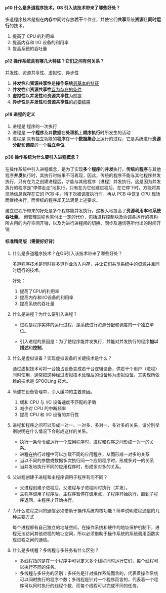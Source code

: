 #### p10 什么是多道程序技术，OS 引入该技术带来了哪些好处？

多道程序技术是指在**内存**中同时存放**若干**个作业，并使它们**共享**系统**资源**且**同时运行**的技术。

1. 提高了 CPU 的利用率
2. 提高内存和 I/O 设备的利用率
3. 提高系统的吞吐量

#### p12 操作系统具有哪几大特征？它们之间有何关系？

并发性、资源共享性、虚拟性、异步性

1. **并发性**和**资源共享性**是**操作系统**[最基本的特征]()
2. **并发性**和**资源共享性**[互为存在的条件]()
3. **虚拟性**以**并发性**和**资源共享性**为[前提]()
4. **异步性**是**并发性**和**资源共享性**的[必要结果]()

#### p18 进程的定义

1. 进程是 程序的一次执行
2. 进程是 **一个程序**及其**数据**在**处理机**上**顺序执行**时所发生的活动
3. 进程是 具有独立功能的**程序**在一个**数据集合**上运行的过程，它是系统进行**资源分配**和**调度**的一个**独立单位**

#### p36 操作系统为什么要引入进程概念？

在操作系统中引入进程概念，是为了实现**多**个**程序**的**并发**执行。**传统**的**程序**与其他程序**并发**执行时，其执行时结果不可再现，因此，传统的程序不能与其他程序并发执行，只有在为之创建进程后，才能与其他程序（进程）并发执行。这是因为并发执行的程序是“停停走走”地执行，只有在为它创建进程后，在它停下时，方能将其现场信息保存在它的 PCB 中，待下次被调度执行时，再从 PCB 中恢复 CPU 现场而继续执行，而传统的程序却无法满足上述要求。

建立进程所带来的好处是多个程序能并发执行，这极大地提高了**资源利用率**和**系统吞吐量**。 但管理进程也需付出一定的代价，包括进程控制块及协调各运行的机构所占用的内存空间开销，以及为进行进程间的切换、同步及通信等所付出的时间开销

#### 标准精简版（需要好好背）

1. 什么是多道程序技术？在OS引入该技术带来了哪些好处？

   多道程序技术是同时将多道作业放入内存，并让它们共享系统中的资源并且同时运行的技术。

   好处：

   1. 提高了CPU的利用率
   2. 提高内存和I/O设备的利用率
   3. 提高系统的吞吐量

2. 什么是进程？为什么要引入进程？

   - 进程是程序实体的运行过程，是系统进行资源分配和调度的一个独立单位。

   - 引入进程的原因是：为了使程序能并发执行，并能对并发执行的程序**加以描述**和**控制**。

3. 什么是虚拟设备？实现虚拟设备的关键技术是什么？

   通过虚拟技术可将一台独占设备变成若干台逻辑设备，供若干个用户（进程）同时使用，通常把这种经过虚拟技术处理后的设备称为虚拟设备。其实现所依赖的技术是 SPOOLing 技术。

4. 简述在设备管理中，引入缓冲的主要原因。
   1. 缓和 CPU 与 I/O 设备速度不匹配的矛盾
   2. 减少对 CPU 的中断频率
   3. 提高 CPU 和 I/O 设备的并行性

5. 进程和程序之间可以形成一对一、一对多、多对一、多对多的关系，请分别举例说明在什么情况下会形成这样的关系。
   - 执行一条命令或运行一个应用程序时，进程和程序之间形成一对一的关系。
   - 进程在执行过程中可以加载不同的应用程序，从而形成一对多的关系
   - 当以不同的参数或数据多次执行同一个应用程序时，形成多对一的关系
   - 当并发地执行不同的应用程序时，形成多对多的关系。

6. 父进程创建子进程和主程序调用子程序有何不同？
   - 父进程创建子进程后，父进程与子进程同时执行（并发）。
   - 主程序调用子程序后，主程序暂停在调用点，子程序开始执行，直到子程序返回，主程序才开始执行。

7. 为什么进程之间的通信必须借助于操作系统内核功能？简单说明进程通信的几种主要方式

   每个进程都有自己独立的地址空间。在操作系统和硬件的地址保护机制下，进程无法访问其他进程的地址空间，所以必须借助于操作系统的系统调用函数实现进程之间的通信。

8. 什么是多线程？多线程与多任务有什么区别？
   - 多线程指的是在一个程序中可以定义多个线程同时运行它们，每个线程可以执行不同的任务。
   - 多线程与多任务的区别：多任务是针对操作系统而言的，代表着操作系统可以同时执行的程序个数；多线程是针对一个程序而言的，代表着一个程序可以同时执行的线程个数，而每个线程可以完成不同的任务。

